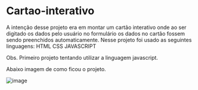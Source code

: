 # Cartao-interativo

A intenção desse projeto era em montar um cartão interativo onde ao ser digitado os dados pelo usuário no formulário os dados no cartão fossem sendo preenchidos automaticamente.
Nesse projeto foi usado as seguintes linguagens:
HTML
CSS
JAVASCRIPT

Obs. Primeiro projeto tentando utilizar a linguagem javascript.

Abaixo imagem de como ficou o projeto.

![image](https://user-images.githubusercontent.com/121901080/213078486-4ad8d5c9-40a9-43ac-aa09-6f255f5d77cb.png)
